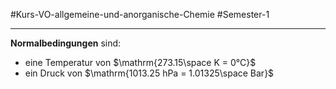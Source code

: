 #Kurs-VO-allgemeine-und-anorganische-Chemie  #Semester-1

---

**Normalbedingungen** sind:

- eine Temperatur von $\mathrm{273.15\space K = 0°C}$
- ein Druck von $\mathrm{1013.25 hPa = 1.01325\space Bar}$